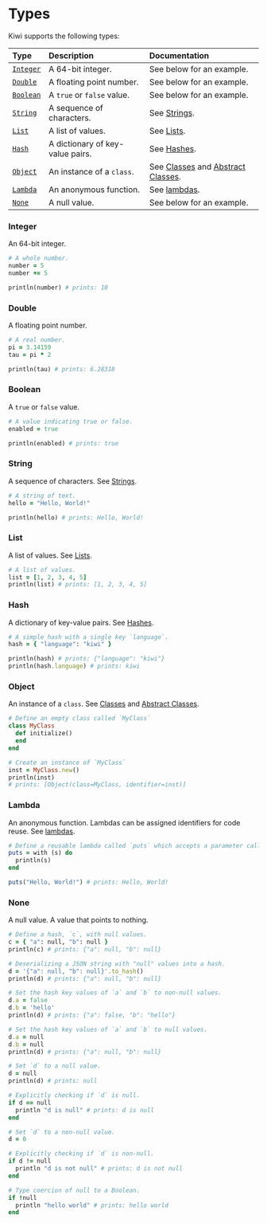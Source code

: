 # Types

Kiwi supports the following types: 

| Type | Description | Documentation |
| :--- | :--- | :--- |
| [`Integer`](#integer) | A 64-bit integer. | See below for an example. |
| [`Double`](#double) | A floating point number. | See below for an example. |
| [`Boolean`](#boolean) | A `true` or `false` value. | See below for an example. |
| [`String`](#string) | A sequence of characters. | See [Strings](strings.md). |
| [`List`](#list) | A list of values. | See [Lists](lists.md). |
| [`Hash`](#hash) | A dictionary of key-value pairs. | See [Hashes](hashes.md). |
| [`Object`](#object) | An instance of a `class`. | See [Classes](classes.md) and [Abstract Classes](abstract_classes.md). |
| [`Lambda`](#lambda) | An anonymous function. | See [lambdas](lambdas.md). |
| [`None`](#none) | A null value. | See below for an example. |

### Integer

An 64-bit integer.

```ruby
# A whole number.
number = 5
number += 5

println(number) # prints: 10
```

### Double

A floating point number.

```ruby
# A real number.
pi = 3.14159
tau = pi * 2

println(tau) # prints: 6.28318
```

### Boolean

A `true` or `false` value.

```ruby
# A value indicating true or false.
enabled = true

println(enabled) # prints: true
```

### String

A sequence of characters.  See [Strings](strings.md).

```ruby
# A string of text.
hello = "Hello, World!"

println(hello) # prints: Hello, World!
```

### List

A list of values.  See [Lists](lists.md).

```ruby
# A list of values.
list = [1, 2, 3, 4, 5]
println(list) # prints: [1, 2, 3, 4, 5]
```

### Hash

A dictionary of key-value pairs.  See [Hashes](hashes.md).

```ruby
# A simple hash with a single key `language`.
hash = { "language": "kiwi" }

println(hash) # prints: {"language": "kiwi"}
println(hash.language) # prints: kiwi
```

### Object

An instance of a `class`.  See [Classes](classes.md) and [Abstract Classes](abstract_classes.md).

```ruby
# Define an empty class called `MyClass`
class MyClass
  def initialize()
  end
end

# Create an instance of `MyClass`
inst = MyClass.new()
println(inst)
# prints: [Object(class=MyClass, identifier=inst)]
```

### Lambda

An anonymous function. Lambdas can be assigned identifiers for code reuse.  See [lambdas](lambdas.md).

```ruby
# Define a reusable lambda called `puts` which accepts a parameter called `s` and prints its value.
puts = with (s) do
  println(s)
end

puts("Hello, World!") # prints: Hello, World!
```

### None

A null value. A value that points to nothing.

```ruby
# Define a hash, `c`, with null values.
c = { "a": null, "b": null }
println(c) # prints: {"a": null, "b": null}

# Deserializing a JSON string with "null" values into a hash.
d = '{"a": null, "b": null}'.to_hash()
println(d) # prints: {"a": null, "b": null}

# Set the hash key values of `a` and `b` to non-null values.
d.a = false
d.b = 'hello'
println(d) # prints: {"a": false, "b": "hello"}

# Set the hash key values of `a` and `b` to null values.
d.a = null
d.b = null
println(d) # prints: {"a": null, "b": null}

# Set `d` to a null value.
d = null
println(d) # prints: null

# Explicitly checking if `d` is null.
if d == null
  println "d is null" # prints: d is null
end

# Set `d` to a non-null value.
d = 0

# Explicitly checking if `d` is non-null.
if d != null
  println "d is not null" # prints: d is not null
end

# Type coercion of null to a Boolean.
if !null
  println "hello world" # prints: hello world
end

```